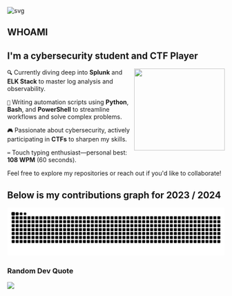 ![svg](https://readme-typing-svg.demolab.com/?font=Pixelify+Sans&size=32&duration=2550&pause=1000&color=ffffff&random=false&width=435&lines=Welcome+to+my+profile+!)

## WHOAMI 
## I'm a cybersecurity student and CTF Player 
<p1>
  <img height="190" width="210" align="right" src="https://github.com/user-attachments/assets/44d46ee2-0354-4aa5-9e76-8e4de58be366" >  
</p1>

**`🔍`** Currently diving deep into **Splunk** and **ELK Stack** to master log analysis and observability.

**`🤖`** Writing automation scripts using **Python**, **Bash**, and **PowerShell** to streamline workflows and solve complex problems.

**`🎮`** Passionate about cybersecurity, actively participating in **CTFs** to sharpen my skills.

**`⌨️`** Touch typing enthusiast—personal best: **108 WPM** (60 seconds).

Feel free to explore my repositories or reach out if you'd like to collaborate!

## Below is my contributions graph for 2023 / 2024
![Snake animation](https://github.com/toxicMango64/toxicMango64/blob/output/github-contribution-grid-snake-dark.svg)            

### Random Dev Quote
<!-- themes: dark, chartreuse-dark, radical, merko, gruvbox, tokyonight, algolia, monokai, dracula, nord -->
![](https://quotes-github-readme.vercel.app/api?type=horizontal&theme=dark)
